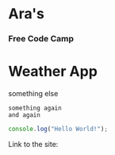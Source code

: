 # Ara's
### Free Code Camp
# Weather App

something else

```
something again
and again
```

```javascript
console.log("Hello World!");
```

Link to the site:

